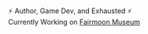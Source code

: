⚡ Author, Game Dev, and Exhausted ⚡  
Currently Working on [Fairmoon Museum](https://twitter.com/FairmoonMuseum)

<!--
Here are some ideas to get you started:

- 🔭 I’m currently working on ...
- 🌱 I’m currently learning ...
- 🤔 I’m looking for help with ...
- 💬 Ask me about ...
- 📫 How to reach me: ...
- ⚡ Fun fact: ...
-->
